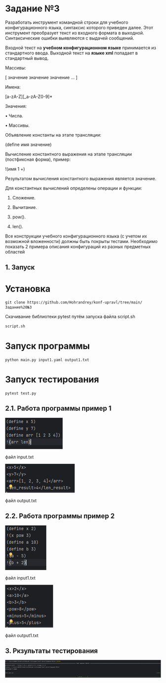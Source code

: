 # Задание №3

  Разработать инструмент командной строки для учебного конфигурационного
языка, синтаксис которого приведен далее. Этот инструмент преобразует текст из
входного формата в выходной. Синтаксические ошибки выявляются с выдачей
сообщений.

  Входной текст на **учебном конфигурационном языке** принимается из
стандартного ввода. Выходной текст на **языке xml** попадает в стандартный вывод.
  
  Массивы:

[ значение значение значение ... ]

  Имена:

[a-zA-Z][_a-zA-Z0-9]*

  Значения:

• Числа.

• Массивы.

  Объявление константы на этапе трансляции:

(define имя значение)

  Вычисление константного выражения на этапе трансляции (постфиксная
форма), пример:

!(имя 1 +)
 
  Результатом вычисления константного выражения является значение.
  
  Для константных вычислений определены операции и функции:

1. Сложение.

2. Вычитание.

3. pow().

4. len().

  Все конструкции учебного конфигурационного языка (с учетом их
возможной вложенности) должны быть покрыты тестами. Необходимо показать 2
примера описания конфигураций из разных предметных областей

## 1. Запуск
# Установка
```
git clone https://github.com/Hohrandrey/konf-upravl/tree/main/Задание%20№3
```
Скачивание библиотеки pytest путём запуска файла script.sh
```Bash
script.sh
```

# Запуск программы
```shell
python main.py input1.yaml output1.txt
```
# Запуск тестирования
```shell
pytest test.py
```
## 2.1. Работа программы пример 1
![input](https://github.com/Hohrandrey/konf-upravl/blob/main/Задание%20№3/screens/Пример-input.png)

файл input.txt


![output](https://github.com/Hohrandrey/konf-upravl/blob/main/Задание%20№3/screens/Пример-output.png)

файл output.txt

## 2.2. Работа программы пример 2
![input1](https://github.com/Hohrandrey/konf-upravl/blob/main/Задание%20№3/screens/Пример-input1.png)

файл input1.txt


![output1](https://github.com/Hohrandrey/konf-upravl/blob/main/Задание%20№3/screens/Пример-output1.png)

файл output1.txt

## 3. Ркзультаты тестирования
![test](https://github.com/Hohrandrey/konf-upravl/blob/main/Задание%20№3/screens/tests.png)

